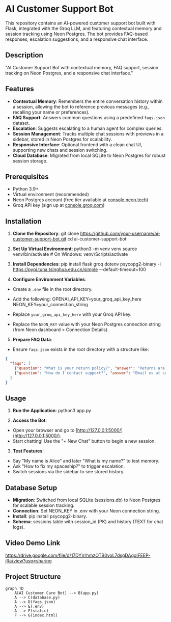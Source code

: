 # AI Customer Support Bot

This repository contains an AI-powered customer support bot built with Flask, integrated with the Groq LLM, and featuring contextual memory and session tracking using Neon Postgres. The bot provides FAQ-based responses, escalation suggestions, and a responsive chat interface.

## Description

"AI Customer Support Bot with contextual memory, FAQ support, session tracking on Neon Postgres, and a responsive chat interface."

## Features

- **Contextual Memory**: Remembers the entire conversation history within a session, allowing the bot to reference previous messages (e.g., recalling your name or preferences).
- **FAQ Support**: Answers common questions using a predefined `faqs.json` dataset.
- **Escalation**: Suggests escalating to a human agent for complex queries.
- **Session Management**: Tracks multiple chat sessions with previews in a sidebar, stored in Neon Postgres for scalability.
- **Responsive Interface**: Optional frontend with a clean chat UI, supporting new chats and session switching.
- **Cloud Database**: Migrated from local SQLite to Neon Postgres for robust session storage.

## Prerequisites

- Python 3.9+
- Virtual environment (recommended)
- Neon Postgres account (free tier available at [console.neon.tech](https://console.neon.tech))
- Groq API key (sign up at [console.groq.com](https://console.groq.com))

## Installation

1. **Clone the Repository**:
git clone https://github.com/your-username/ai-customer-support-bot.git
cd ai-customer-support-bot

2. **Set Up Virtual Environment**:
python3 -m venv venv
source venv/bin/activate  # On Windows: venv\Scripts\activate


3. **Install Dependencies**:
pip install flask groq dotenv psycopg2-binary -i https://pypi.tuna.tsinghua.edu.cn/simple --default-timeout=100


4. **Configure Environment Variables**:
- Create a `.env` file in the root directory.
- Add the following:
    OPENAI_API_KEY=your_groq_api_key_here
    NEON_KEY=your_connection_string

- Replace `your_groq_api_key_here` with your Groq API key.
- Replace the `NEON_KEY` value with your Neon Postgres connection string (from Neon dashboard > Connection Details).

5. **Prepare FAQ Data**:
- Ensure `faqs.json` exists in the root directory with a structure like:
```json
{
  "faqs": [
    {"question": "What is your return policy?", "answer": "Returns are accepted within 30 days."},
    {"question": "How do I contact support?", "answer": "Email us at support@example.com."}
  ]
}
```

## Usage

1. **Run the Application**:
   python3 app.py


2. **Access the Bot**:
- Open your browser and go to [http://127.0.0.1:5000/](http://127.0.0.1:5000/).
- Start chatting! Use the "+ New Chat" button to begin a new session.

3. **Test Features**:
- Say "My name is Alice" and later "What is my name?" to test memory.
- Ask "How to fix my spaceship?" to trigger escalation.
- Switch sessions via the sidebar to see stored history.

## Database Setup

- **Migration**: Switched from local SQLite (sessions.db) to Neon Postgres for scalable session tracking.
- **Connection**: Set NEON_KEY in .env with your Neon connection string.
- **Install**: pip install psycopg2-binary.
- **Schema**: sessions table with session_id (PK) and history (TEXT for chat logs).

## Video Demo Link
https://drive.google.com/file/d/17DYVrhmzOTB0voL7dsgDAgoIFEEP-jRa/view?usp=sharing

## Project Structure

```mermaid
graph TD
    A[AI Customer Care Bot] --> B(app.py)
    A --> C(database.py)
    A --> D(faqs.json)
    A --> E(.env)
    A --> F(static)
    F --> G(index.html)

